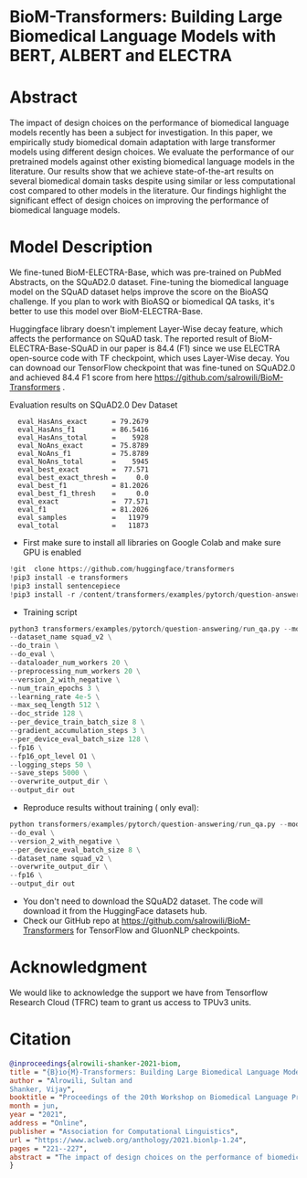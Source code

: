 # BioM-Transformers: Building Large Biomedical Language Models with BERT, ALBERT and ELECTRA

# Abstract


The impact of design choices on the performance
of biomedical language models recently
has been a subject for investigation. In
this paper, we empirically study biomedical
domain adaptation with large transformer models
using different design choices. We evaluate
the performance of our pretrained models
against other existing biomedical language
models in the literature. Our results show that
we achieve state-of-the-art results on several
biomedical domain tasks despite using similar
or less computational cost compared to other
models in the literature. Our findings highlight
the significant effect of design choices on
improving the performance of biomedical language
models.

# Model Description

We fine-tuned BioM-ELECTRA-Base, which was pre-trained on PubMed Abstracts, on the SQuAD2.0 dataset. Fine-tuning the biomedical language model on the SQuAD dataset helps improve the score on the BioASQ challenge. If you plan to work with BioASQ or biomedical QA tasks, it's better to use this model over BioM-ELECTRA-Base. 

Huggingface library doesn't implement Layer-Wise decay feature, which affects the performance on SQuAD task. The reported result of BioM-ELECTRA-Base-SQuAD in our paper is 84.4 (F1) since we use ELECTRA open-source code with TF checkpoint, which uses Layer-Wise decay. You can downoad our TensorFlow checkpoint that was fine-tuned on SQuAD2.0 and achieved 84.4 F1 score from here https://github.com/salrowili/BioM-Transformers .


Evaluation results on SQuAD2.0 Dev Dataset
```
  eval_HasAns_exact      = 79.2679
  eval_HasAns_f1         = 86.5416
  eval_HasAns_total      =    5928
  eval_NoAns_exact       = 75.8789
  eval_NoAns_f1          = 75.8789
  eval_NoAns_total       =    5945
  eval_best_exact        =  77.571
  eval_best_exact_thresh =     0.0
  eval_best_f1           = 81.2026
  eval_best_f1_thresh    =     0.0
  eval_exact             =  77.571
  eval_f1                = 81.2026
  eval_samples           =   11979
  eval_total             =   11873

```


- First make sure to install all libraries on Google Colab and make sure GPU is enabled

```python
!git  clone https://github.com/huggingface/transformers
!pip3 install -e transformers
!pip3 install sentencepiece
!pip3 install -r /content/transformers/examples/pytorch/question-answering/requirements.txt

```

- Training script

```python
python3 transformers/examples/pytorch/question-answering/run_qa.py --model_name_or_path sultan/BioM-ELECTRA-Base-Discriminator \
--dataset_name squad_v2 \
--do_train \
--do_eval \
--dataloader_num_workers 20 \
--preprocessing_num_workers 20 \
--version_2_with_negative \
--num_train_epochs 3 \
--learning_rate 4e-5 \
--max_seq_length 512 \
--doc_stride 128 \
--per_device_train_batch_size 8 \
--gradient_accumulation_steps 3 \
--per_device_eval_batch_size 128 \
--fp16 \
--fp16_opt_level O1 \
--logging_steps 50 \
--save_steps 5000 \
--overwrite_output_dir \
--output_dir out
```


- Reproduce results without training ( only eval):

```python
python transformers/examples/pytorch/question-answering/run_qa.py --model_name_or_path sultan/BioM-ELECTRA-Base-SQuAD2 \
--do_eval \
--version_2_with_negative \
--per_device_eval_batch_size 8 \
--dataset_name squad_v2 \
--overwrite_output_dir \
--fp16 \
--output_dir out
```

- You don't need to download the SQuAD2 dataset. The code will download it from the HuggingFace datasets hub.
- Check our GitHub repo at https://github.com/salrowili/BioM-Transformers for TensorFlow and GluonNLP checkpoints. 


# Acknowledgment

We would like to acknowledge the support we have from Tensorflow Research Cloud (TFRC) team to grant us access to TPUv3 units.

# Citation


```bibtex
@inproceedings{alrowili-shanker-2021-biom,
title = "{B}io{M}-Transformers: Building Large Biomedical Language Models with {BERT}, {ALBERT} and {ELECTRA}",
author = "Alrowili, Sultan and
Shanker, Vijay",
booktitle = "Proceedings of the 20th Workshop on Biomedical Language Processing",
month = jun,
year = "2021",
address = "Online",
publisher = "Association for Computational Linguistics",
url = "https://www.aclweb.org/anthology/2021.bionlp-1.24",
pages = "221--227",
abstract = "The impact of design choices on the performance of biomedical language models recently has been a subject for investigation. In this paper, we empirically study biomedical domain adaptation with large transformer models using different design choices. We evaluate the performance of our pretrained models against other existing biomedical language models in the literature. Our results show that we achieve state-of-the-art results on several biomedical domain tasks despite using similar or less computational cost compared to other models in the literature. Our findings highlight the significant effect of design choices on improving the performance of biomedical language models.",
}
```